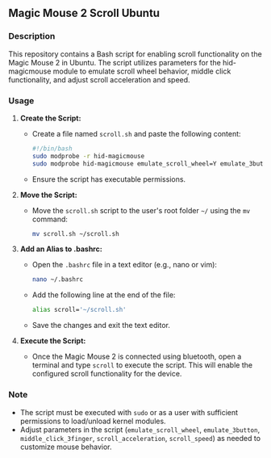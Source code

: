 ## Magic Mouse 2 Scroll Ubuntu

### Description
This repository contains a Bash script for enabling scroll functionality on the Magic Mouse 2 in Ubuntu. The script utilizes parameters for the hid-magicmouse module to emulate scroll wheel behavior, middle click functionality, and adjust scroll acceleration and speed.

### Usage
1. **Create the Script:**
   - Create a file named `scroll.sh` and paste the following content:
     ```bash
     #!/bin/bash
     sudo modprobe -r hid-magicmouse
     sudo modprobe hid-magicmouse emulate_scroll_wheel=Y emulate_3button=Y middle_click_3finger=Y scroll_acceleration=Y scroll_speed=12
     ```
   - Ensure the script has executable permissions.

2. **Move the Script:**
   - Move the `scroll.sh` script to the user's root folder `~/` using the `mv` command:
     ```bash
     mv scroll.sh ~/scroll.sh
     ```

3. **Add an Alias to .bashrc:**
   - Open the `.bashrc` file in a text editor (e.g., nano or vim):
     ```bash
     nano ~/.bashrc
     ```
   - Add the following line at the end of the file:
     ```bash
     alias scroll='~/scroll.sh'
     ```
   - Save the changes and exit the text editor.

4. **Execute the Script:**
   - Once the Magic Mouse 2 is connected using bluetooth, open a terminal and type `scroll` to execute the script. This will enable the configured scroll functionality for the device.

### Note
- The script must be executed with `sudo` or as a user with sufficient permissions to load/unload kernel modules.
- Adjust parameters in the script (`emulate_scroll_wheel`, `emulate_3button`, `middle_click_3finger`, `scroll_acceleration`, `scroll_speed`) as needed to customize mouse behavior.
